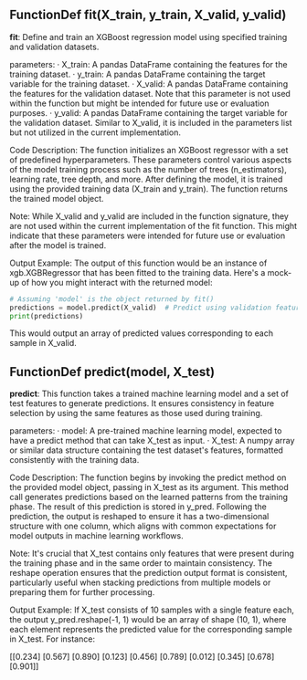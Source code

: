 ## FunctionDef fit(X_train, y_train, X_valid, y_valid)
**fit**: Define and train an XGBoost regression model using specified training and validation datasets.

parameters:
· X_train: A pandas DataFrame containing the features for the training dataset.
· y_train: A pandas DataFrame containing the target variable for the training dataset.
· X_valid: A pandas DataFrame containing the features for the validation dataset. Note that this parameter is not used within the function but might be intended for future use or evaluation purposes.
· y_valid: A pandas DataFrame containing the target variable for the validation dataset. Similar to X_valid, it is included in the parameters list but not utilized in the current implementation.

Code Description: The function initializes an XGBoost regressor with a set of predefined hyperparameters. These parameters control various aspects of the model training process such as the number of trees (n_estimators), learning rate, tree depth, and more. After defining the model, it is trained using the provided training data (X_train and y_train). The function returns the trained model object.

Note: While X_valid and y_valid are included in the function signature, they are not used within the current implementation of the fit function. This might indicate that these parameters were intended for future use or evaluation after the model is trained.

Output Example: The output of this function would be an instance of xgb.XGBRegressor that has been fitted to the training data. Here's a mock-up of how you might interact with the returned model:

```python
# Assuming 'model' is the object returned by fit()
predictions = model.predict(X_valid)  # Predict using validation features
print(predictions)
```

This would output an array of predicted values corresponding to each sample in X_valid.
## FunctionDef predict(model, X_test)
**predict**: This function takes a trained machine learning model and a set of test features to generate predictions. It ensures consistency in feature selection by using the same features as those used during training.

parameters:
· model: A pre-trained machine learning model, expected to have a predict method that can take X_test as input.
· X_test: A numpy array or similar data structure containing the test dataset's features, formatted consistently with the training data.

Code Description: The function begins by invoking the predict method on the provided model object, passing in X_test as its argument. This method call generates predictions based on the learned patterns from the training phase. The result of this prediction is stored in y_pred. Following the prediction, the output is reshaped to ensure it has a two-dimensional structure with one column, which aligns with common expectations for model outputs in machine learning workflows.

Note: It's crucial that X_test contains only features that were present during the training phase and in the same order to maintain consistency. The reshape operation ensures that the prediction output format is consistent, particularly useful when stacking predictions from multiple models or preparing them for further processing.

Output Example: If X_test consists of 10 samples with a single feature each, the output y_pred.reshape(-1, 1) would be an array of shape (10, 1), where each element represents the predicted value for the corresponding sample in X_test. For instance:

[[0.234]
 [0.567]
 [0.890]
 [0.123]
 [0.456]
 [0.789]
 [0.012]
 [0.345]
 [0.678]
 [0.901]]
